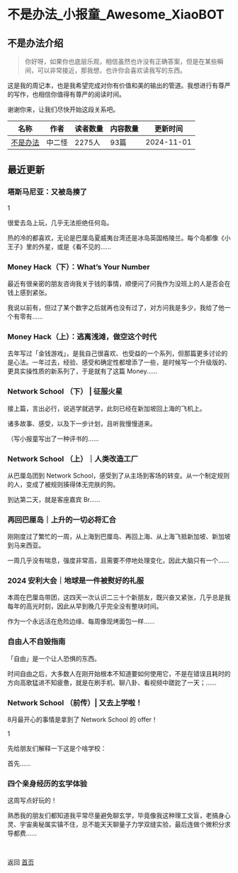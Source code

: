 # 不是办法_小报童_Awesome_XiaoBOT

## 不是办法介绍
> 你好呀，如果你也底层乐观，相信虽然也许没有正确答案，但是在某些瞬间，可以非常接近，那我想，也许你会喜欢读我写的东西。    
    
这是我的周记本，也是我希望完成对你有价值和美的输出的管道。我想进行有尊严的写作，也相信你值得有尊严的阅读时间。    
    
谢谢你来，让我们尽快开始这段关系吧。  
  


|名称|作者|读者数量|内容数量|更新时间|
|---|---|---|---|---|
|[不是办法](https://xiaobot.net/p/notworking?refer=0b133df9-27dc-423b-8101-639049001c13)|中二怪|2275人|93篇|2024-11-01|

## 最近更新
### 塔斯马尼亚：又被岛揍了

1

很爱去岛上玩，几乎无法拒绝任何岛。

热的冷的都喜欢，无论是巴厘岛夏威夷台湾还是冰岛英国格陵兰。每个岛都像《小王子》里的外星，或是《看不见的......

### Money Hack（下）：What’s Your Number

最近有很亲密的朋友咨询我关于钱的事情，顺便问了问我作为没班上的人是否会在钱上感到紧张。

我说以前有，但过了某个数字之后就再也没有过了，对方问我是多少，我给了他一个有零有......

### Money Hack（上）：逃离浅滩，做空这个时代

去年写过「金钱游戏」，是我自己很喜欢、也受益的一个系列，但那篇更多讨论的是心法。一年过去，经验、感受和确定性都增添了一些，是时候写一个升级版的、更具实操性质的新系列了，于是就有了这篇
Money......

### Network School （下） | 征服火星

接上篇，言出必行，说逃学就逃学，此刻已经在新加坡回上海的飞机上。

诸多故事、感受，以及下一步计划，且听我慢慢道来。

（写小报童写出了一种评书的......

### Network School （上）｜人类改造工厂

从巴厘岛团到 Network School，感受到了从主场到客场的转变。从一个制定规则的人，变成了被规则揍得体无完肤的狗。

到达第二天，就是客座嘉宾 Br......

### 再回巴厘岛｜上升的一切必将汇合

刚刚度过了繁忙的一周，从上海到巴厘岛、再回上海、从上海飞抵新加坡、新加坡到马来西亚。

一周几乎没有喘息，强度非常高，且需要不停地处理变化，因此大脑只有一个......

### 2024 安利大会｜地球是一件被熨好的礼服

本周在巴厘岛带团，这四天一次认识二三十个新朋友，既兴奋又紧张，几乎总是我每年的高光时刻，因此从早到晚几乎完全没有整块时间。

作为一个永远活在危险边缘、每周像现烤面包一样......

### 自由人不自毁指南

「自由」是一个让人恐惧的东西。

时间自由之后，大多数人在刚开始根本不知道要如何使用它，不是在错误且耗时的方向高歌猛进不知疲惫，就是在刷手机、聊八卦、看视频中蹉跎了一天；......

### Network School （前传）| 又去上学啦！

8月最开心的事情是拿到了 Network School 的 offer！

1

先给朋友们解释一下这是个啥学校：

首先......

### 四个亲身经历的玄学体验

这周写点好玩的！

熟悉我的朋友们都知道我平常尽量避免聊玄学，毕竟像我这种理工文盲，老搞身心灵、宇宙奥秘属实镇不住，总不能天天聊量子力学双缝实验，最后连做个微积分求导都费......


<a href="https://github.com/Reno9527/awesome-xiaobot" style="color: white; text-decoration: none;">awesome-xiaobot</a>

返回 [首页](../README.md)
